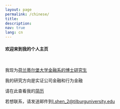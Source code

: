 ```yaml
---
layout: page
permalink: /chinese/
title:
description:
nav: true
lang: cn
---
```


#### 欢迎来到我的个人主页 
&nbsp;
&nbsp;
 
我现为[荷兰蒂尔堡大学金融系的博士研究生](https://www.tilburguniversity.edu/about/schools/economics-and-management/organization/departments/finance)

我的研究方向是实证公司金融和行为金融

请在此查看我的[简历](https://lingboshen.github.io/assets/pdf/CV_LingboShen.pdf)

若想联系，请发送邮件到[l.shen_2@tilburguniversity.edu](mailto:l.shen_2@tilburguniversity.edu)
